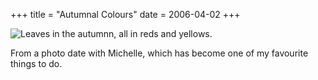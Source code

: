 +++
title = "Autumnal Colours"
date = 2006-04-02
+++

![Leaves in the autumnn, all in reds and yellows.](/photos/AutumnalColours.jpg)

From a photo date with Michelle, which has become one of my favourite things to do.
